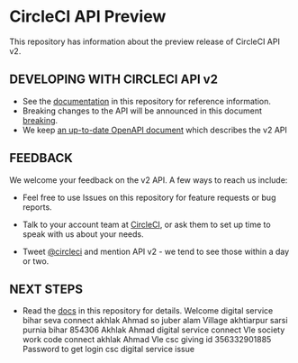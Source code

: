 # CircleCI API Preview

This repository has information about the preview release of CircleCI API v2.

## DEVELOPING WITH CIRCLECI API v2

* See the [documentation](docs/) in this repository for reference information. 
* Breaking changes to the API will be announced in this document [breaking](docs/breaking.md).
* We keep [an up-to-date OpenAPI document](https://circleci.com/api/v2/openapi.json) which describes the v2 API

## FEEDBACK
We welcome your feedback on the v2 API. A few ways to reach us include:
* Feel free to use Issues on this repository for feature requests or bug reports.

* Talk to your account team at [CircleCI](https://circleci.com/), or ask them to set up time to speak with us about your needs.
* Tweet [@circleci](https://twitter.com/CircleCI) and mention API v2 - we tend to see those within a day or two.

## NEXT STEPS
* Read the [docs](docs/) in this repository for details.
Welcome digital service bihar seva connect akhlak
Ahmad so juber alam
Village akhtiarpur sarsi purnia bihar 854306
Akhlak Ahmad digital service connect
Vle society work code connect akhlak Ahmad
Vle csc giving id 356332901885
Password to get login csc digital service issue

